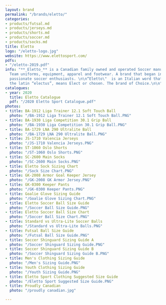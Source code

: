```yaml
---
layout: brand
permalink: "/brands/eletto/"
categories:
- products/futsal.md
- products/jerseys.md
- products/shorts.md
- products/soccer.md
- products/socks.md
title: Eletto
logo: "/eletto-logo.jpg"
website: https://www.elettosport.com/
pdfs:
- "/eletto-2019.pdf"
info: "**_Eletto_** is a Canadian family owned and operated Soccer manufacturer of
  Team uniforms, equipment, apparel and footwear. A brand that began in 2000 from
  passionate soccer enthusiasts. \n\n“Eletto\"  is an Italian word that derives from
  the latin “electus”, means Elect or chosen. The brand of Choice.\n\n​"
catalogues:
- year: 2020
  title: Eletto Catalogue
  pdf: "/2020 Eletto Sport Catalogue.pdf"
photos:
- title: BA-1912 Liga Trainer 12.1 Soft Touch Ball
  photo: "/BA-1912 Liga Trainer 12.1 Soft Touch Ball.PNG"
- title: BA-1930 Liga Competition 30.1 Grip Ball
  photo: "/BA-1930 Liga Competition 30.1 Grip Ball.PNG"
- title: BA-1729 LNA 290 Ultralite Ball
  photo: "/BA-1729 LNA 290 Ultralite Ball.PNG"
- title: JS-1710 Valencia Jerseys
  photo: "/JS-1710 Valencia Jerseys.PNG"
- title: ST-1060 Oslo Shorts
  photo: "/ST-1060 Oslo Shorts.PNG"
- title: SC-2600 Main Socks
  photo: "/SC-2600 Main Socks.PNG"
- title: Eletto Sock Sizing Chart
  photo: "/Sock Size Chart.PNG"
- title: GK-2008 Armor Goal Keeper Jersey
  photo: "/GK-2008 GK Armor Jersey.PNG"
- title: GK-0300 Keeper Pants
  photo: "/GK-0300 Keeper Pants.PNG"
- title: Goalie Glove Sizing Guide
  photo: "/Goalie Glove Sizing Chart.PNG"
- title: Eletto Soccer Ball Size Guide
  photo: "/Soccer Ball Size Guide.PNG"
- title: Eletto Soccer Ball Size Chart
  photo: "/Soccer Ball Size Chart.PNG"
- title: Standard vs Ultra-Lite Soccer Balls
  photo: "/Standard vs Ultra-Lite Balls.PNG"
- title: Futsal Ball Size Guide
  photo: "/Futsal Ball Size Guide.PNG"
- title: Soccer Shinguard Sizing Guide A
  photo: "/Soccer Shinguard Sizing Guide.PNG"
- title: Soccer Shinguard Sizing Guide B
  photo: "/Soccer Shinguard Sizing Guide B.PNG"
- title: Men's Clothing Sizing Guide
  photo: "/Men's Sizing Guide.PNG"
- title: Youth Clothing Sizing Guide
  photo: "/Youth Sizing Guide.PNG"
- title: Eletto Sport Clothing Suggested Size Guide
  photo: "/Eletto Sport Suggested Size Guide.PNG"
- title: Proudly Canadian
  photo: "/proudly canadian.jpg"

---
```


